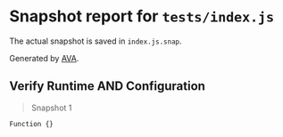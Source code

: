 # Snapshot report for `tests/index.js`

The actual snapshot is saved in `index.js.snap`.

Generated by [AVA](https://ava.li).

## Verify Runtime AND Configuration

> Snapshot 1

    Function {}
